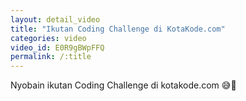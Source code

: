 ```yaml
---
layout: detail_video
title: "Ikutan Coding Challenge di KotaKode.com"
categories: video
video_id: E0R9gBWpFFQ
permalink: /:title
---
```

Nyobain ikutan Coding Challenge di kotakode.com 😅🤯

